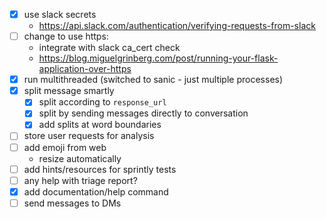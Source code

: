 - [x] use slack secrets
   - https://api.slack.com/authentication/verifying-requests-from-slack
- [ ] change to use https:
   - integrate with slack ca_cert check
   - https://blog.miguelgrinberg.com/post/running-your-flask-application-over-https
- [x] run multithreaded (switched to sanic - just multiple processes)
- [x] split message smartly
    - [x] split according to `response_url`
    - [x] split by sending messages directly to conversation
    - [x] add splits at word boundaries
- [ ] store user requests for analysis
- [ ] add emoji from web
   - resize automatically
- [ ] add hints/resources for sprintly tests
- [ ] any help with triage report?
- [x] add documentation/help command
- [ ] send messages to DMs
